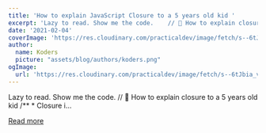 ```yaml
---
title: 'How to explain JavaScript Closure to a 5 years old kid '
excerpt: 'Lazy to read. Show me the code.    // 👶 How to explain closure to a 5 years old kid  /**  * Closure i...'
date: '2021-02-04'
coverImage: 'https://res.cloudinary.com/practicaldev/image/fetch/s--6tJbia_v--/c_imagga_scale,f_auto,fl_progressive,h_420,q_auto,w_1000/https://dev-to-uploads.s3.amazonaws.com/i/v25oydn1k4cren7xxtdu.jpg'
author:
  name: Koders
  picture: "assets/blog/authors/koders.png"
ogImage:
  url: 'https://res.cloudinary.com/practicaldev/image/fetch/s--6tJbia_v--/c_imagga_scale,f_auto,fl_progressive,h_420,q_auto,w_1000/https://dev-to-uploads.s3.amazonaws.com/i/v25oydn1k4cren7xxtdu.jpg'
---
```


Lazy to read. Show me the code.    // 👶 How to explain closure to a 5 years old kid  /**  * Closure i...

[Read more](https://dev.to/papercoding22/how-to-explain-javascript-closure-to-a-5-years-old-kid-4d6n)
